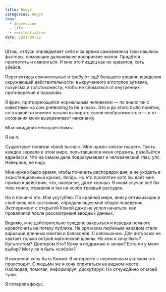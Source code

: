 ```yaml
---
title: Фокус
categories: Angst
tags:
  - depression
  - life
  - existentialism
date: 2021-04-22
---
```


Штош, отпуск оправдывает себя и за время самоанализа таки нашлись факторы, ломающие дальнейшее восприятие жизни. Придётся проглотить и смириться. И мне это пиздец как не нравится, хоть убейся.

Перспективы сомнительные и требуют ещё большего уровня неведения окружающей действительности: выкрученного в потолок аутизма, похуизма и толстокожести, чтобы не сломаться от внутренних противоречий и паранойи.

Я фрик, притворяющийся нормальным человеком — по аналогии с известным «a cow pretending to be a man». Это и до этого было понятно, но в какой-то момент начало выпирать своей необратимостью — и от осознания меня выворачивает наизнанку.

Мои ожидания неосуществимы.

Я не я.

Существует понятие «book burner». Мне нужен «mirror reaper». Пусть каждое зеркало в этом мире, попытавшееся меня отразить, разобьётся вдребезги. Что на самом деле подразумевает и человеческий глаз, упс. Наверное, не надо.

Мне нужно было время, чтобы починить распорядок дня, а не уходить в экзистенциальный кризис, блядь. Но это проклятие хотя бы даёт мне призыв к действию, что, наверное, даже хорошо. В ином случае всё бы тихо гнило, отравляя и так не особо трезвый рассудок.

Но я починю это. Или усугублю. По крайней мере, внесу оптимизации в своё внешнее состояние, определяющее моё общее поведение. Эксперимент с открытой Комой даже не успел начаться, как провалился после рассмотрения вводных данных.

Видимо, мне действительно суждено закрыться и изредка немного кровоточить на потеху публике. Не зря моим любимым нарядом стали вариации длинных мантий и балахонов. С капюшоном. Для антуража не хватает только острой магической шляпы. Но кем я хочу быть? Культистом? Доктором Кто? Кому я подражаю и зачем? Есть ли у меня выбор? Могу ли я быть «собой»?

Я искренне хочу быть Комой. В интернете с переменным успехом это происходит. С людьми же я хочу спрятаться на видном месте. Наблюдая, помогая, информируя, дискутируя. Но отчуждённо от моей туши.

Я потеряла фокус.
